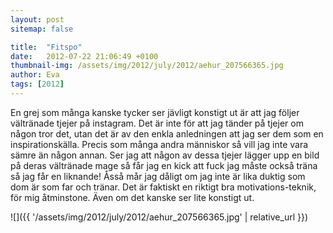 ```yaml
---
layout: post
sitemap: false

title:  "Fitspo"
date:   2012-07-22 21:06:49 +0100
thumbnail-img: /assets/img/2012/july/2012/aehur_207566365.jpg
author: Eva
tags: [2012]
---
```


En grej som många kanske tycker ser jävligt konstigt ut är att jag följer vältränade tjejer på instagram. Det är inte för att jag tänder på tjejer om någon tror det, utan det är av den enkla anledningen att jag ser dem som en inspirationskälla. Precis som många andra människor så vill jag inte vara sämre än någon annan. Ser jag att någon av dessa tjejer lägger upp en bild på deras vältränade mage så får jag en kick att fuck jag måste också träna så jag får en liknande! Åsså mår jag dåligt om jag inte är lika duktig som dom är som far och tränar. Det är faktiskt en riktigt bra motivations-teknik, för mig åtminstone. Även om det kanske ser lite konstigt ut.

![]({{ '/assets/img/2012/july/2012/aehur_207566365.jpg'  | relative_url }})

